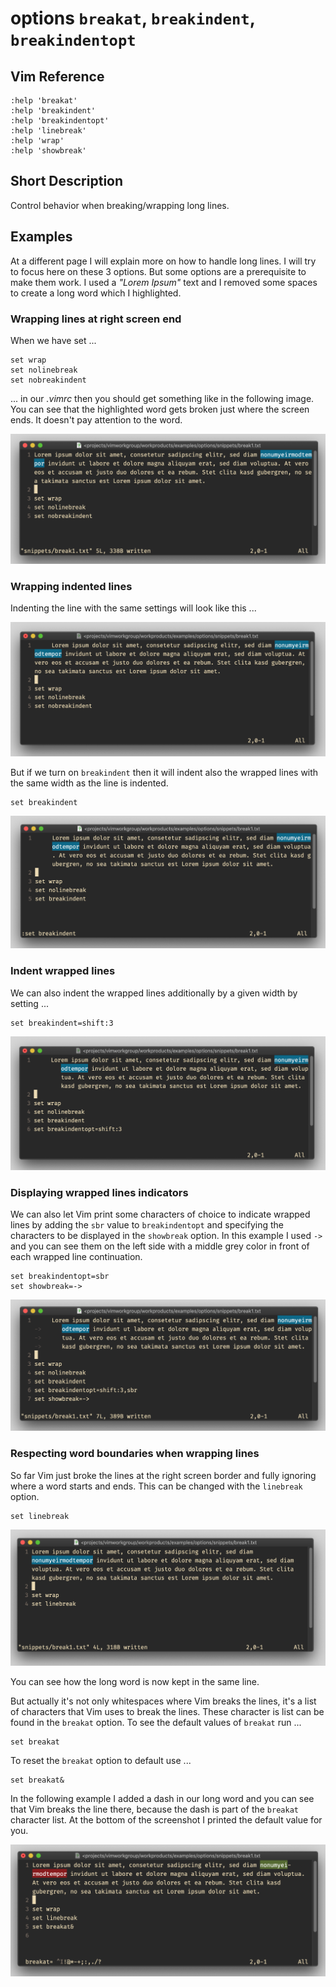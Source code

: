 # options `breakat`, `breakindent`, `breakindentopt`

## Vim Reference

    :help 'breakat'
    :help 'breakindent'
    :help 'breakindentopt'
    :help 'linebreak'
    :help 'wrap'
    :help 'showbreak'

## Short Description
Control behavior when breaking/wrapping long lines.

## Examples
At a different page I will explain more on how to handle long lines. I will try to focus here on these 3 options.
But some options are a prerequisite to make them work. I used a *"Lorem Ipsum"* text and I removed some spaces to create a
long word which I highlighted.

### Wrapping lines at right screen end

When we have set ...

    set wrap
    set nolinebreak
    set nobreakindent

... in our *.vimrc* then you should get something like in the following image. You can see that the highlighted word
gets broken just where the screen ends. It doesn't pay attention to the word.

![wrap at right screen end](img/break_1.png)

### Wrapping indented lines

Indenting the line with the same settings will look like this ...

![wrap indented line](img/break_2.png)

But if we turn on `breakindent` then it will indent also the wrapped lines with the same width as the line is indented.

    set breakindent

![wrap indented line with breakindent](img/break_3.png)

### Indent wrapped lines

We can also indent the wrapped lines additionally by a given width by setting ...

    set breakindent=shift:3

![indent wrapped lines](img/break_4.png)

### Displaying wrapped lines indicators

We can also let Vim print some characters of choice to indicate wrapped lines by adding the `sbr` value to
`breakindentopt` and specifying the characters to be displayed in the `showbreak` option. In this example I used `->`
and you can see them on the left side with a middle grey color in front of each wrapped line continuation.

    set breakindentopt=sbr
    set showbreak=->

![displaying wrapped lines indicators](img/break_5.png)

### Respecting word boundaries when wrapping lines

So far Vim just broke the lines at the right screen border and fully ignoring where a word starts and ends.
This can be changed with the `linebreak` option.

    set linebreak

![respecting word boundaries](img/break_6.png)

You can see how the long word is now kept in the same line.

But actually it's not only whitespaces where Vim breaks the lines, it's a list of characters that Vim uses to break the
lines. These character is list can be found in the `breakat` option.
To see the default values of `breakat` run ...

    set breakat

To reset the `breakat` option to default use ...

    set breakat&

In the following example I added a dash in our long word and you can see that Vim breaks the line there, because the
dash is part of the `breakat` character list. At the bottom of the screenshot I printed the default value for you.

![breaking at breakat chars](img/break_7.png)

